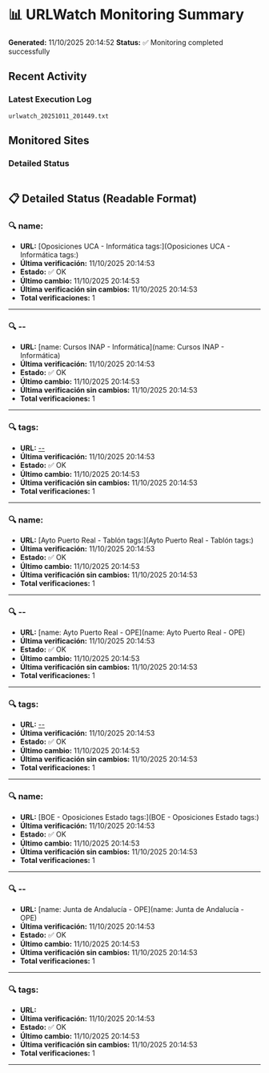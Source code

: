 # 📊 URLWatch Monitoring Summary

**Generated:** 11/10/2025 20:14:52
**Status:** ✅ Monitoring completed successfully

## Recent Activity

### Latest Execution Log
`urlwatch_20251011_201449.txt`

## Monitored Sites

### Detailed Status
```
```

## 📋 Detailed Status (Readable Format)

### 🔍 name:

- **URL:** [Oposiciones UCA - Informática	tags:](Oposiciones UCA - Informática	tags:)
- **Última verificación:** 11/10/2025 20:14:53
- **Estado:** ✅ OK
- **Último cambio:** 11/10/2025 20:14:53
- **Última verificación sin cambios:** 11/10/2025 20:14:53
- **Total verificaciones:** 1

---

### 🔍 --

- **URL:** [name: Cursos INAP - Informática](name: Cursos INAP - Informática)
- **Última verificación:** 11/10/2025 20:14:53
- **Estado:** ✅ OK
- **Último cambio:** 11/10/2025 20:14:53
- **Última verificación sin cambios:** 11/10/2025 20:14:53
- **Total verificaciones:** 1

---

### 🔍 tags:

- **URL:** [--](--)
- **Última verificación:** 11/10/2025 20:14:53
- **Estado:** ✅ OK
- **Último cambio:** 11/10/2025 20:14:53
- **Última verificación sin cambios:** 11/10/2025 20:14:53
- **Total verificaciones:** 1

---

### 🔍 name:

- **URL:** [Ayto Puerto Real - Tablón	tags:](Ayto Puerto Real - Tablón	tags:)
- **Última verificación:** 11/10/2025 20:14:53
- **Estado:** ✅ OK
- **Último cambio:** 11/10/2025 20:14:53
- **Última verificación sin cambios:** 11/10/2025 20:14:53
- **Total verificaciones:** 1

---

### 🔍 --

- **URL:** [name: Ayto Puerto Real - OPE](name: Ayto Puerto Real - OPE)
- **Última verificación:** 11/10/2025 20:14:53
- **Estado:** ✅ OK
- **Último cambio:** 11/10/2025 20:14:53
- **Última verificación sin cambios:** 11/10/2025 20:14:53
- **Total verificaciones:** 1

---

### 🔍 tags:

- **URL:** [--](--)
- **Última verificación:** 11/10/2025 20:14:53
- **Estado:** ✅ OK
- **Último cambio:** 11/10/2025 20:14:53
- **Última verificación sin cambios:** 11/10/2025 20:14:53
- **Total verificaciones:** 1

---

### 🔍 name:

- **URL:** [BOE - Oposiciones Estado	tags:](BOE - Oposiciones Estado	tags:)
- **Última verificación:** 11/10/2025 20:14:53
- **Estado:** ✅ OK
- **Último cambio:** 11/10/2025 20:14:53
- **Última verificación sin cambios:** 11/10/2025 20:14:53
- **Total verificaciones:** 1

---

### 🔍 --

- **URL:** [name: Junta de Andalucía - OPE](name: Junta de Andalucía - OPE)
- **Última verificación:** 11/10/2025 20:14:53
- **Estado:** ✅ OK
- **Último cambio:** 11/10/2025 20:14:53
- **Última verificación sin cambios:** 11/10/2025 20:14:53
- **Total verificaciones:** 1

---

### 🔍 tags:

- **URL:** []()
- **Última verificación:** 11/10/2025 20:14:53
- **Estado:** ✅ OK
- **Último cambio:** 11/10/2025 20:14:53
- **Última verificación sin cambios:** 11/10/2025 20:14:53
- **Total verificaciones:** 1

---

